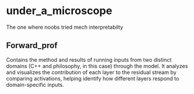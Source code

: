 # under_a_microscope
The one where noobs tried mech interpretabilty
## Forward_prof 
Contains the method and results of running inputs from two distinct domains (C++ and philosophy, in this case) through the model. It analyzes and visualizes the contribution of each layer to the residual stream by comparing activations, helping identify how different layers respond to domain-specific inputs.
